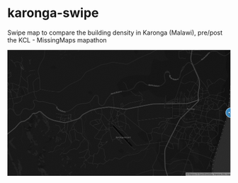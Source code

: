 # karonga-swipe
Swipe map to compare the building density in Karonga (Malawi), pre/post the KCL - MissingMaps mapathon

![](./karonga-fast.gif)
